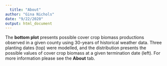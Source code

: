 ```yaml
---
  title: "About"
author: "Gina Nichols"
date: "9/22/2020"
output: html_document
---
```


The **bottom plot** presents possible cover crop biomass productions observed in a given county using 30-years of historical weather data. Three planting dates (top) were modelled, and the distribution presents the possible values of cover crop biomass at a given termination date (left). For more information please see the **About** tab. 
